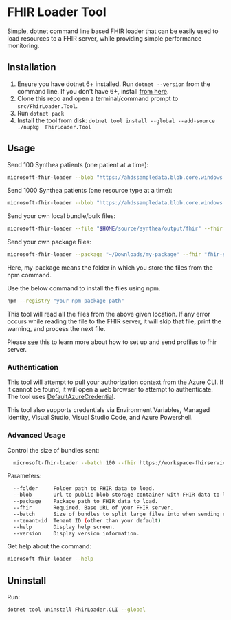 # FHIR Loader Tool

Simple, dotnet command line based FHIR loader that can be easily used to load resources to a FHIR server, while providing simple performance monitoring.

## Installation

  1. Ensure you have dotnet 6+ installed. Run `dotnet --version` from the command line. If you don't have 6+, install [from here](https://docs.microsoft.com/dotnet/core/install/).
  2. Clone this repo and open a terminal/command prompt to `src/FhirLoader.Tool`.
  3. Run `dotnet pack`
  4. Install the tool from disk: `dotnet tool install --global --add-source ./nupkg  FhirLoader.Tool`

## Usage

Send 100 Synthea patients (one patient at a time):
```sh
microsoft-fhir-loader --blob "https://ahdssampledata.blob.core.windows.net/fhir/synthea-bundles-100/" --fhir "fhir-server-url"
```

Send 1000 Synthea patients (one resource type at a time):
```sh
microsoft-fhir-loader --blob "https://ahdssampledata.blob.core.windows.net/fhir/synthea-ndjson-100/" --fhir "fhir-server-url"
```

Send your own local bundle/bulk files:
```sh
microsoft-fhir-loader --file "$HOME/source/synthea/output/fhir" --fhir "fhir-server-url"
```

Send your own package files:
```sh
microsoft-fhir-loader --package "~/Downloads/my-package" --fhir "fhir-server-url"
```
Here, my-package means the folder in which you store the files from the npm command.

Use the below command to install the files using npm.

```sh
npm --registry "your npm package path"
```

This tool will read all the files from the above given location. If any error occurs while reading the file to the FHIR server, it will skip that file, print the warning, and process the next file.

Please [see](./Sample.md) this to learn more about how to set up and send profiles to fhir server.

### Authentication

This tool will attempt to pull your authorization context from the Azure CLI. If it cannot be found, it will open a web browser to attempt to authenticate. The tool uses [DefaultAzureCredential](https://docs.microsoft.com/dotnet/api/azure.identity.defaultazurecredential?view=azure-dotnet).

This tool also supports credentials via Environment Variables, Managed Identity, Visual Studio, Visual Studio Code, and Azure Powershell.

### Advanced Usage

Control the size of bundles sent:

```sh
  microsoft-fhir-loader --batch 100 --fhir https://workspace-fhirservice.fhir.azurehealthcareapis.com/ --path ~/synthea/fhir
```

Parameters:

```sh
  --folder     Folder path to FHIR data to load.
  --blob       Url to public blob storage container with FHIR data to load.
  --package    Package path to FHIR data to load.
  --fhir       Required. Base URL of your FHIR server.
  --batch      Size of bundles to split large files into when sending resources.
  --tenant-id  Tenant ID (other than your default)
  --help       Display help screen.
  --version    Display version information.
```

Get help about the command:

```sh
microsoft-fhir-loader --help
```

## Uninstall

Run:

```sh
dotnet tool uninstall FhirLoader.CLI --global
```